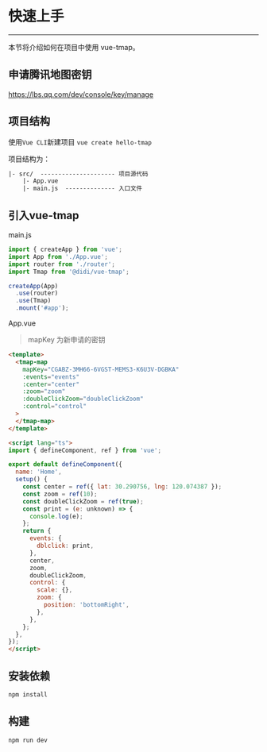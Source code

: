 # 快速上手

---

本节将介绍如何在项目中使用 vue-tmap。

## 申请腾讯地图密钥

https://lbs.qq.com/dev/console/key/manage

## 项目结构

使用`Vue CLI`新建项目
`vue create hello-tmap` 

项目结构为：
```html
|- src/  --------------------- 项目源代码
    |- App.vue
    |- main.js  -------------- 入口文件
```

## 引入vue-tmap

main.js
```javascript
import { createApp } from 'vue';
import App from './App.vue';
import router from './router';
import Tmap from '@didi/vue-tmap';

createApp(App)
  .use(router)
  .use(Tmap)
  .mount('#app');
```

App.vue

> mapKey 为新申请的密钥
```html
<template>
  <tmap-map
    mapKey="CGABZ-3MH66-6VGST-MEMS3-K6U3V-DGBKA"
    :events="events"
    :center="center"
    :zoom="zoom"
    :doubleClickZoom="doubleClickZoom"
    :control="control"
  >
  </tmap-map>
</template>

<script lang="ts">
import { defineComponent, ref } from 'vue';

export default defineComponent({
  name: 'Home',
  setup() {
    const center = ref({ lat: 30.290756, lng: 120.074387 });
    const zoom = ref(10);
    const doubleClickZoom = ref(true);
    const print = (e: unknown) => {
      console.log(e);
    };
    return {
      events: {
        dblclick: print,
      },
      center,
      zoom,
      doubleClickZoom,
      control: {
        scale: {},
        zoom: {
          position: 'bottomRight',
        },
      },
    };
  },
});
</script>
```


## 安装依赖

```javascript
npm install
```

## 构建

```javascript
npm run dev
```